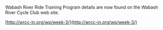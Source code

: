 Wabash River Ride Training Program details are now found on the Wabash River Cycle Club web site.

[http://wrcc-in.org/wp/week-3/](http://wrcc-in.org/wp/week-3/)
